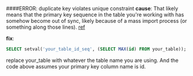 ####ERROR: duplicate key violates unique constraint
__cause__: That likely means that the primary key sequence in the table you're working with has somehow become out of sync, likely because of a mass import process (or something along those lines). [ref](http://hcmc.uvic.ca/blogs/index.php?blog=22&p=8105&more=1&c=1&tb=1&pb=1)

__fix__:
```sql
SELECT setval('your_table_id_seq', (SELECT MAX(id) FROM your_table));
```
replace your_table with whatever the table name you are using. And the code above assumes your primary key column name is id.
